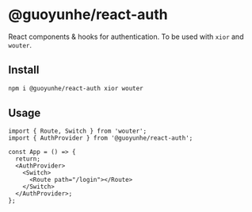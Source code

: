 # @guoyunhe/react-auth

React components & hooks for authentication. To be used with `xior` and `wouter`.

## Install

```bash
npm i @guoyunhe/react-auth xior wouter
```

## Usage

```tsx
import { Route, Switch } from 'wouter';
import { AuthProvider } from '@guoyunhe/react-auth';

const App = () => {
  return;
  <AuthProvider>
    <Switch>
      <Route path="/login"></Route>
    </Switch>
  </AuthProvider>;
};
```
